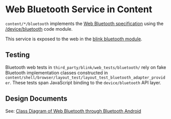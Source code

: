 # Web Bluetooth Service in Content

`content/*/bluetooth` implements the [Web Bluetooth specification]
using the [/device/bluetooth] code module.

This service is exposed to the web in the [blink bluetooth module].

[Web Bluetooth specification]: https://webbluetoothcg.github.io/web-bluetooth/
[/device/bluetooth]: /device/bluetooth
[blink bluetooth module]: /third_party/blink/renderer/modules/bluetooth/


## Testing

Bluetooth web tests in `third_party/blink/web_tests/bluetooth/` rely on
fake Bluetooth implementation classes constructed in
`content/shell/browser/layout_test/layout_test_bluetooth_adapter_provider`.
These tests span JavaScript binding to the `device/bluetooth` API layer.


## Design Documents

See: [Class Diagram of Web Bluetooth through Bluetooth Android][Class]

[Class]: https://sites.google.com/a/chromium.org/dev/developers/design-documents/bluetooth-design-docs/web-bluetooth-through-bluetooth-android-class-diagram

